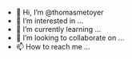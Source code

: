 - 👋 Hi, I’m @thomasmetoyer
- 👀 I’m interested in ...
- 🌱 I’m currently learning ...
- 💞️ I’m looking to collaborate on ...
- 📫 How to reach me ...

<!---
thomasmetoyer/thomasmetoyer is a ✨ special ✨ repository because its `README.md` (this file) appears on your GitHub profile.
You can click the Preview link to take a look at your changes.
--->
